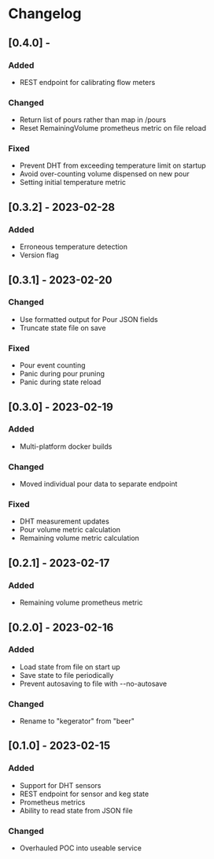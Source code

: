 # Changelog
## [0.4.0] -
### Added
- REST endpoint for calibrating flow meters

### Changed
- Return list of pours rather than map in /pours
- Reset RemainingVolume prometheus metric on file reload

### Fixed
- Prevent DHT from exceeding temperature limit on startup
- Avoid over-counting volume dispensed on new pour
- Setting initial temperature metric

## [0.3.2] - 2023-02-28
### Added
- Erroneous temperature detection
- Version flag

## [0.3.1] - 2023-02-20
### Changed
- Use formatted output for Pour JSON fields
- Truncate state file on save

### Fixed
- Pour event counting
- Panic during pour pruning
- Panic during state reload

## [0.3.0] - 2023-02-19
### Added
- Multi-platform docker builds

### Changed
- Moved individual pour data to separate endpoint

### Fixed
- DHT measurement updates
- Pour volume metric calculation
- Remaining volume metric calculation

## [0.2.1] - 2023-02-17
### Added
- Remaining volume prometheus metric

## [0.2.0] - 2023-02-16
### Added
- Load state from file on start up
- Save state to file periodically
- Prevent autosaving to file with --no-autosave

### Changed
- Rename to "kegerator" from "beer"

## [0.1.0] - 2023-02-15
### Added
- Support for DHT sensors
- REST endpoint for sensor and keg state
- Prometheus metrics
- Ability to read state from JSON file

### Changed
- Overhauled POC into useable service

